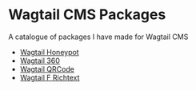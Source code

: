 # Wagtail CMS Packages

A catalogue of packages I have made for Wagtail CMS

- [Wagtail Honeypot](https://github.com/wagtail-packages/wagtail-honeypot)
- [Wagtail 360](https://github.com/wagtail-packages/wagtail-360)
- [Wagtail QRCode](https://github.com/wagtail-packages/wagtail-qrcode)
- [Wagtail F Richtext](https://github.com/wagtail-packages/wagtail-f-richtext)
